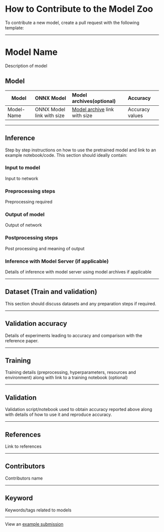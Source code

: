 # How to Contribute to the Model Zoo
To contribute a new model, create a pull request with the following template:
<hr>

# Model Name
Description of model
## Model

 |Model        |ONNX Model  | Model archives(optional)|Accuracy |
|-------------|:--------------|:--------------|:--------------|
|Model-Name       |ONNX Model link with size  |  [ Model archive](https://github.com/awslabs/mxnet-model-server/blob/master/docs/export_from_onnx.md) link with size|Accuracy values |
<hr>

## Inference
Step by step instructions on how to use the pretrained model and link to an example notebook/code. This section should ideally contain:
### Input to model
Input to network
### Preprocessing steps
Preprocessing required
### Output of model
Output of network
### Postprocessing steps
Post processing and meaning of output
### Inference with Model Server (if applicable)
Details of inference with model server using model archives if applicable

<hr>

## Dataset (Train and validation)
This section should discuss datasets and any preparation steps if required.
<hr>

## Validation accuracy
Details of experiments leading to accuracy and comparison with the reference paper.
<hr>

## Training
Training details (preprocessing, hyperparameters, resources and environment) along with link to a training notebook (optional)
<hr>

## Validation
Validation script/notebook used to obtain accuracy reported above along with details of how to use it and reproduce accuracy.
<hr>

## References
Link to references
<hr>

## Contributors
Contributors name
<hr>


## Keyword
Keywords/tags related to models
<hr>

<!-- add link to the pull request/issue page-->
 View an [example submission](./models/resnet/README.md)
